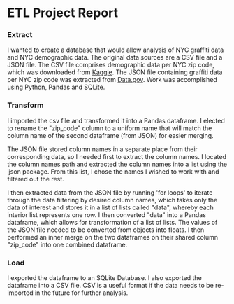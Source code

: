 # ETL Project Report

### Extract
I wanted to create a database that would allow analysis of NYC graffiti data and NYC demographic data. The original data sources are a CSV file and a JSON file. The CSV file comprises demographic data per NYC zip code, which was downloaded from [Kaggle](https://www.kaggle.com/new-york-city/ny-demographic-statistics-by-zip-code). The JSON file containing graffiti data per NYC zip code was extracted from [Data.gov](https://catalog.data.gov/dataset/dsny-graffiti-information-549b7). Work was accomplished using Python, Pandas and SQLite.

### Transform
I imported the csv file and transformed it into a Pandas dataframe. I elected to rename the "zip_code" column to a uniform name that will match the column name of the second dataframe (from JSON) for easier merging. 

The JSON file stored column names in a separate place from their corresponding data, so I needed first to extract the column names. I located the column names path and extracted the column names into a list using the ijson package. From this list, I chose the names I wished to work with and filtered out the rest. 

I then extracted data from the JSON file by running 'for loops' to iterate through the data filtering by desired column names, which takes only the data of interest and stores it in a list of lists called "data", whereby each interior list represents one row. I then converted "data" into a Pandas dataframe, which allows for transformation of a list of lists. The values of the JSON file needed to be converted from objects into floats. I then performed an inner merge on the two dataframes on their shared column "zip_code" into one combined dataframe. 

### Load
I exported the dataframe to an SQLite Database. I also exported the dataframe into a CSV file. CSV is a useful format if the data needs to be re-imported in the future for further analysis.
